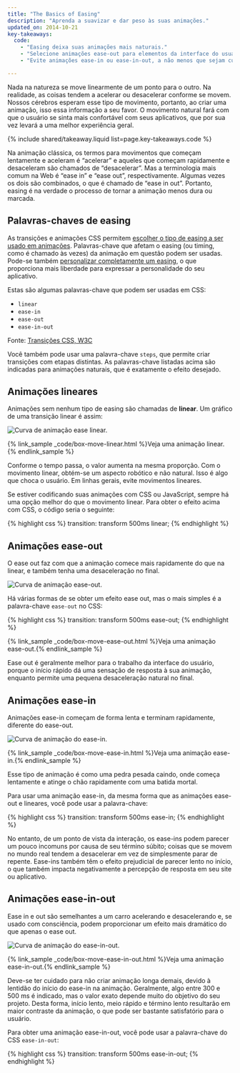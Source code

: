 ```yaml
---
title: "The Basics of Easing"
description: "Aprenda a suavizar e dar peso às suas animações."
updated_on: 2014-10-21
key-takeaways:
  code:
    - "Easing deixa suas animações mais naturais."
    - "Selecione animações ease-out para elementos da interface do usuário."
    - "Evite animações ease-in ou ease-in-out, a não menos que sejam curtas; elas tendem a parecer lentas para os usuários finais."

---
```

<p class="intro">
  Nada na natureza se move linearmente de um ponto para o outro. Na realidade, as coisas tendem a acelerar ou desacelerar conforme se movem. Nossos cérebros esperam esse tipo de movimento, portanto, ao criar uma animação, isso essa informação a seu favor. O movimento natural fará com que o usuário se sinta mais confortável com seus aplicativos, que por sua vez levará a uma melhor experiência geral.
</p>

{% include shared/takeaway.liquid list=page.key-takeaways.code %}

Na animação clássica, os termos para movimentos que começam lentamente e aceleram é “acelerar” e aqueles que começam rapidamente e desaceleram são chamados de “desacelerar”. Mas a terminologia mais comum na Web é “ease in” e “ease out”, respectivamente. Algumas vezes os dois são combinados, o que é chamado de “ease in out”. Portanto, easing é na verdade o processo de tornar a animação menos dura ou marcada.

## Palavras-chaves de easing

As transições e animações CSS permitem [escolher o tipo de easing a ser usado em animações]({{site.fundamentals}}/look-and-feel/animations/choosing-the-right-easing.html). Palavras-chave que afetam o easing (ou timing, como é chamado às vezes) da animação em questão podem ser usadas. Pode-se também [personalizar completamente um easing]({{site.fundamentals}}/look-and-feel/animations/custom-easing.html), o que proporciona mais liberdade para expressar a personalidade do seu aplicativo.

Estas são algumas palavras-chave que podem ser usadas em CSS:

* `linear`
* `ease-in`
* `ease-out`
* `ease-in-out`

Fonte: [Transições CSS, W3C](http://www.w3.org/TR/css3-transitions/#transition-timing-function-property)

Você também pode usar uma palavra-chave `steps`, que permite criar transições com etapas distintas. As palavras-chave listadas acima são indicadas para animações naturais, que é exatamente o efeito desejado.

## Animações lineares

Animações sem nenhum tipo de easing são chamadas de **linear**. Um gráfico de uma transição linear é assim:

<img src="imgs/linear.png" style="max-width: 300px" alt="Curva de animação ease linear." />

{% link_sample _code/box-move-linear.html %}Veja uma animação linear.{% endlink_sample %}

Conforme o tempo passa, o valor aumenta na mesma proporção. Com o movimento linear, obtém-se um aspecto robótico e não natural. Isso é algo que choca o usuário. Em linhas gerais, evite movimentos lineares.

Se estiver codificando suas animações com CSS ou JavaScript, sempre há uma opção melhor do que o movimento linear. Para obter o efeito acima com CSS, o código seria o seguinte:

{% highlight css %}
transition: transform 500ms linear;
{% endhighlight %}


## Animações ease-out

O ease out faz com que a animação comece mais rapidamente do que na linear, e também tenha uma desaceleração no final.

<img src="imgs/ease-out.png" style="max-width: 300px" alt="Curva de animação ease-out." />

Há várias formas de se obter um efeito ease out, mas o mais simples é a palavra-chave `ease-out` no CSS:

{% highlight css %}
transition: transform 500ms ease-out;
{% endhighlight %}

{% link_sample _code/box-move-ease-out.html %}Veja uma animação ease-out.{% endlink_sample %}

Ease out é geralmente melhor para o trabalho da interface do usuário, porque o início rápido dá uma sensação de resposta à sua animação, enquanto permite uma pequena desaceleração natural no final.

## Animações ease-in

Animações ease-in começam de forma lenta e terminam rapidamente, diferente do ease-out.

<img src="imgs/ease-in.png" style="max-width: 300px" alt="Curva de animação do ease-in." />

{% link_sample _code/box-move-ease-in.html %}Veja uma animação ease-in.{% endlink_sample %}

Esse tipo de animação é como uma pedra pesada caindo, onde começa lentamente e atinge o chão rapidamente com uma batida mortal.

Para usar uma animação ease-in, da mesma forma que as animações ease-out e lineares, você pode usar a palavra-chave:

{% highlight css %}
transition: transform 500ms ease-in;
{% endhighlight %}

No entanto, de um ponto de vista da interação, os ease-ins podem parecer um pouco incomuns por causa de seu término súbito; coisas que se movem no mundo real tendem a desacelerar em vez de simplesmente parar de repente. Ease-ins também têm o efeito prejudicial de parecer lento no início, o que também impacta negativamente a percepção de resposta em seu site ou aplicativo.

## Animações ease-in-out

Ease in e out são semelhantes a um carro acelerando e desacelerando e, se usado com consciência, podem proporcionar um efeito mais dramático do que apenas o ease out.

<img src="imgs/ease-in-out.png" style="max-width: 300px" alt="Curva de animação do ease-in-out." />

{% link_sample _code/box-move-ease-in-out.html %}Veja uma animação ease-in-out.{% endlink_sample %}

Deve-se ter cuidado para não criar animação longa demais, devido à lentidão do início do ease-in na animação. Geralmente, algo entre 300 e 500 ms é indicado, mas o valor exato depende muito do objetivo do seu projeto. Desta forma, início lento, meio rápido e término lento resultarão em maior contraste da animação, o que pode ser bastante satisfatório para o usuário.

Para obter uma animação ease-in-out, você pode usar a palavra-chave do CSS `ease-in-out`:

{% highlight css %}
transition: transform 500ms ease-in-out;
{% endhighlight %}


